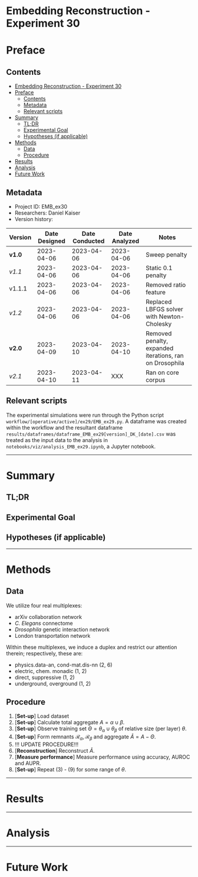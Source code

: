 # Embedding Reconstruction - Experiment 30
# Preface
## Contents

- [Embedding Reconstruction - Experiment 30](#embedding-reconstruction---experiment-30)
- [Preface](#preface)
	- [Contents](#contents)
	- [Metadata](#metadata)
	- [Relevant scripts](#relevant-scripts)
- [Summary](#summary)
	- [TL;DR](#tldr)
	- [Experimental Goal](#experimental-goal)
	- [Hypotheses (if applicable)](#hypotheses-if-applicable)
- [Methods](#methods)
	- [Data](#data)
	- [Procedure](#procedure)
- [Results](#results)
- [Analysis](#analysis)
- [Future Work](#future-work)


## Metadata
- Project ID: EMB_ex30
- Researchers: Daniel Kaiser
- Version history:

| Version  | Date Designed | Date Conducted | Date Analyzed | Notes                                                   |
| -------- | ------------- | -------------- | ------------- | ------------------------------------------------------- |
| **v1.0** | 2023-04-06    | 2023-04-06     | 2023-04-06    | Sweep penalty                                           |
| *v1.1*   | 2023-04-06    | 2023-04-06     | 2023-04-06    | Static 0.1 penalty                                      |
| v1.1.1   | 2023-04-06    | 2023-04-06     | 2023-04-06    | Removed ratio feature                                   |
| *v1.2*   | 2023-04-06    | 2023-04-06     | 2023-04-06    | Replaced LBFGS solver with Newton-Cholesky              |
| **v2.0** | 2023-04-09    | 2023-04-10     | 2023-04-10    | Removed penalty, expanded iterations, ran on Drosophila |
| *v2.1*   | 2023-04-10    | 2023-04-11     | XXX           | Ran on core corpus |




## Relevant scripts

The experimental simulations were run through the Python script `workflow/[operative/active]/ex29/EMB_ex29.py`. A dataframe was created within the workflow and the resultant dataframe `results/dataframes/dataframe_EMB_ex29[version]_DK_[date].csv` was treated as the input data to the analysis in `notebooks/viz/analysis_EMB_ex29.ipynb`, a Jupyter notebook.

---

# Summary
## TL;DR



## Experimental Goal




## Hypotheses (if applicable)


---

# Methods
## Data

We utilize four real multiplexes:

- arXiv collaboration network
- _C. Elegans_ connectome
- _Drosophila_ genetic interaction network
- London transportation network

Within these multiplexes, we induce a duplex and restrict our attention therein; respectively, these are:

- physics.data-an, cond-mat.dis-nn (2, 6)
- electric, chem. monadic (1, 2)
- direct, suppressive (1, 2)
- underground, overground (1, 2)

## Procedure
1. [**Set-up**] Load dataset
2. [**Set-up**] Calculate total aggregate $A = \alpha \cup \beta$.
3. [**Set-up**] Observe training set $\Theta = \theta_{\alpha} \cup \theta_{\beta}$ of relative size (per layer) $\theta$.
4. [**Set-up**] Form remnants $\mathcal{R}_{\alpha}, \mathcal{R}_{\beta}$ and aggregate $\tilde{A} = A - \Theta$.
5. !!! UPDATE PROCEDURE!!!
6. [**Reconstruction**] Reconstruct $\tilde{A}$.
7.  [**Measure performance**] Measure performance using accuracy, AUROC and AUPR.
8.  [**Set-up**] Repeat (3) - (9) for some range of $\theta$.

---

# Results


---

# Analysis


---

# Future Work


